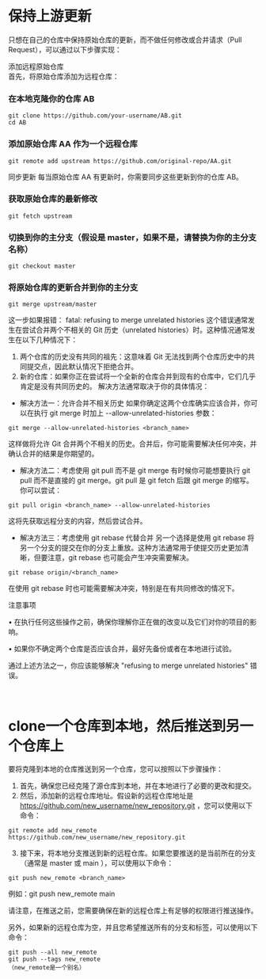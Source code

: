 # 保持上游更新
只想在自己的仓库中保持原始仓库的更新，而不做任何修改或合并请求（Pull Request），可以通过以下步骤实现：

添加远程原始仓库</br>
首先，将原始仓库添加为远程仓库：

### 在本地克隆你的仓库 AB
```
git clone https://github.com/your-username/AB.git
cd AB
```

### 添加原始仓库 AA 作为一个远程仓库
`git remote add upstream https://github.com/original-repo/AA.git`

同步更新
每当原始仓库 AA 有更新时，你需要同步这些更新到你的仓库 AB。

### 获取原始仓库的最新修改
`git fetch upstream`

### 切换到你的主分支（假设是 master，如果不是，请替换为你的主分支名称）
`git checkout master`

### 将原始仓库的更新合并到你的主分支
`git merge upstream/master`

这一步如果报错：
fatal: refusing to merge unrelated histories
这个错误通常发生在尝试合并两个不相关的 Git 历史（unrelated histories）时。这种情况通常发生在以下几种情况下：
1. 两个仓库的历史没有共同的祖先：这意味着 Git 无法找到两个仓库历史中的共同提交点，因此默认情况下拒绝合并。
2. 新的仓库：如果你正在尝试将一个全新的仓库合并到现有的仓库中，它们几乎肯定是没有共同历史的。
解决方法通常取决于你的具体情况：
- 解决方法一：允许合并不相关历史
如果你确定这两个仓库确实应该合并，你可以在执行 git merge 时加上 --allow-unrelated-histories 参数：

`git merge --allow-unrelated-histories <branch_name>`

这样做将允许 Git 合并两个不相关的历史。合并后，你可能需要解决任何冲突，并确认合并的结果是你期望的。

- 解决方法二：考虑使用 git pull 而不是 git merge
有时候你可能想要执行 git pull 而不是直接的 git merge。git pull 是 git fetch 后跟 git merge 的缩写。你可以尝试：

`git pull origin <branch_name> --allow-unrelated-histories`

这将先获取远程分支的内容，然后尝试合并。

- 解决方法三：考虑使用 git rebase 代替合并
另一个选择是使用 git rebase 将另一个分支的提交在你的分支上重放。这种方法通常用于使提交历史更加清晰，但要注意，git rebase 也可能会产生冲突需要解决。

`git rebase origin/<branch_name>`

在使用 git rebase 时也可能需要解决冲突，特别是在有共同修改的情况下。

注意事项

• 在执行任何这些操作之前，确保你理解你正在做的改变以及它们对你的项目的影响。

• 如果你不确定两个仓库是否应该合并，最好先备份或者在本地进行试验。

通过上述方法之一，你应该能够解决 "refusing to merge unrelated histories" 错误。

</br>

# clone一个仓库到本地，然后推送到另一个仓库上


要将克隆到本地的仓库推送到另一个仓库，您可以按照以下步骤操作：

  1. 首先，确保您已经克隆了源仓库到本地，并在本地进行了必要的更改和提交。
  2. 然后，添加新的远程仓库地址。假设新的远程仓库地址是 https://github.com/new_username/new_repository.git ，您可以使用以下命令：
     
`git remote add new_remote https://github.com/new_username/new_repository.git`

  3. 接下来，将本地分支推送到新的远程仓库。如果您要推送的是当前所在的分支（通常是 master 或 main ），可以使用以下命令：
 
`git push new_remote <branch_name>`

例如：git push new_remote main

请注意，在推送之前，您需要确保在新的远程仓库上有足够的权限进行推送操作。

另外，如果新的远程仓库为空，并且您希望推送所有的分支和标签，可以使用以下命令：
```
git push --all new_remote
git push --tags new_remote
（new_remote是一个别名）
```


